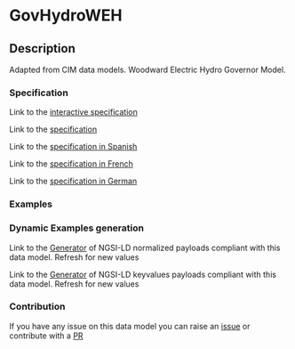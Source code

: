 # GovHydroWEH

## Description 

Adapted from CIM data models. Woodward Electric Hydro Governor Model.
### Specification

Link to the [interactive specification](https://swagger.lab.fiware.org/?url=https://smart-data-models.github.io/dataModel.EnergyCIM/GovHydroWEH/swagger.yaml)

Link to the [specification](https://smart-data-models.github.io/dataModel.EnergyCIM/GovHydroWEH/doc/spec.md)

Link to the [specification in Spanish](https://smart-data-models.github.io/dataModel.EnergyCIM/GovHydroWEH/doc/spec_ES.md)

Link to the [specification in French](https://smart-data-models.github.io/dataModel.EnergyCIM/GovHydroWEH/doc/spec_FR.md)

Link to the [specification in German](https://smart-data-models.github.io/dataModel.EnergyCIM/GovHydroWEH/doc/spec_DE.md)
### Examples
### Dynamic Examples generation

Link to the [Generator](https://smartdatamodels.org/extra/ngsi-ld_generator_v0.92.php?schemaUrl=https://raw.githubusercontent.com/smart-data-models/dataModel.EnergyCIM/master/GovHydroWEH/schema.json&email=info@smartdatamodels.org) of NGSI-LD normalized payloads compliant with this data model. Refresh for new values

Link to the [Generator](https://smartdatamodels.org/extra/ngsi-ld_generator_keyvalues_v0.92.php?schemaUrl=https://raw.githubusercontent.com/smart-data-models/dataModel.EnergyCIM/master/GovHydroWEH/schema.json&email=info@smartdatamodels.org) of NGSI-LD keyvalues payloads compliant with this data model. Refresh for new values
### Contribution

 If you have any issue on this data model you can raise an [issue](https://github.com/smart-data-models/dataModel.EnergyCIM/issues)  or contribute with a [PR](https://github.com/smart-data-models/dataModel.EnergyCIM/pulls)